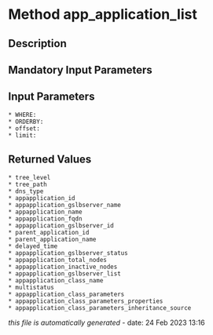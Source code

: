 # Method app_application_list

## Description
	

## Mandatory Input Parameters

## Input Parameters
	* WHERE:
	* ORDERBY:
	* offset:
	* limit:

## Returned Values
	* tree_level
	* tree_path
	* dns_type
	* appapplication_id
	* appapplication_gslbserver_name
	* appapplication_name
	* appapplication_fqdn
	* appapplication_gslbserver_id
	* parent_application_id
	* parent_application_name
	* delayed_time
	* appapplication_gslbserver_status
	* appapplication_total_nodes
	* appapplication_inactive_nodes
	* appapplication_gslbserver_list
	* appapplication_class_name
	* multistatus
	* appapplication_class_parameters
	* appapplication_class_parameters_properties
	* appapplication_class_parameters_inheritance_source


*this file is automatically generated* - date: 24 Feb 2023 13:16